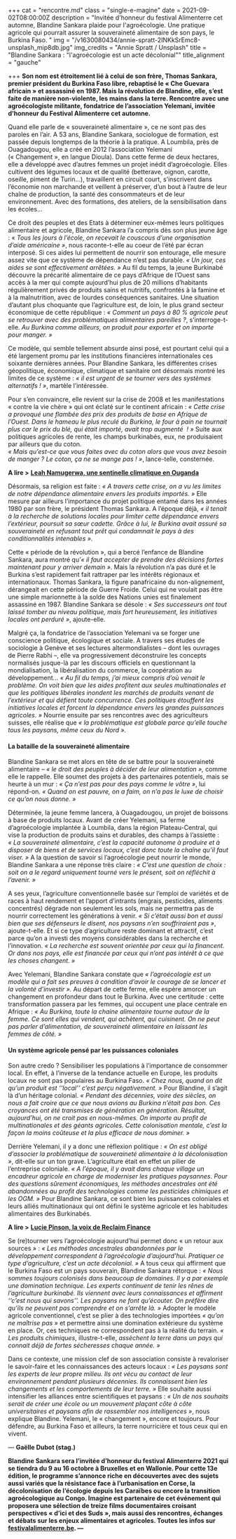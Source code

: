 +++
cat = "rencontre.md"
class = "single-e-magine"
date = 2021-09-02T08:00:00Z
description = "Invitée d'honneur du festival Alimenterre cet automne, Blandine Sankara plaide pour l'agroécologie. Une pratique agricole qui pourrait assurer la souveraineté alimentaire de son pays, le Burkina Faso. "
img = "/v1630080434/annie-spratt-2INKkSrEmc8-unsplash_mip8db.jpg"
img_credits = "Annie Spratt / Unsplash"
title = "Blandine Sankara : \"l'agroécologie est un acte décolonial\""
title_alignment = "gauche"

+++
**Son nom est étroitement lié à celui de son frère, Thomas Sankara, premier président du Burkina Faso libre, rebaptisé le « Che Guevara africain » et assassiné en 1987. Mais la révolution de Blandine, elle, s’est faite de manière non-violente, les mains dans la terre. Rencontre avec une agroécologiste militante, fondatrice de l’association Yelemani, invitée d’honneur du Festival Alimenterre cet automne.**

Quand elle parle de « souveraineté alimentaire », ce ne sont pas des paroles en l’air. A 53 ans, Blandine Sankara, sociologue de formation, est passée depuis longtemps de la théorie à la pratique. A Loumbila, près de Ouagadougou, elle a créé en 2012 l’association Yelemani  
(« Changement », en langue Dioula). Dans cette ferme de deux hectares, elle a développé avec d’autres femmes un projet inédit d’agroécologie. Elles cultivent des légumes locaux et de qualité (betterave, oignon, carotte, oseille, piment de Turin…), travaillent en circuit court, s’inscrivent dans l’économie non marchande et veillent à préserver, d’un bout à l’autre de leur chaîne de production, la santé des consommateurs et de leur environnement. Avec des formations, des ateliers, de la sensibilisation dans les écoles…

Ce droit des peuples et des Etats à déterminer eux-mêmes leurs politiques alimentaire et agricole, Blandine Sankara l’a compris dès son plus jeune âge : « _Tous les jours à l’école, on recevait le couscous d’une organisation d’aide américaine »_, nous raconte-t-elle au coeur de l’été par écran interposé. Si ces aides lui permettent de nourrir son entourage, elle mesure assez vite que ce système de dépendance n’est pas durable. _« Un jour, ces aides se sont effectivement arrêtées. »_ Au fil du temps, la jeune Burkinabé découvre la précarité alimentaire de ce pays d’Afrique de l’Ouest sans accès à la mer qui compte aujourd’hui plus de 20 millions d’habitants régulièrement privés de produits sains et nutritifs, confrontés à la famine et à la malnutrition, avec de lourdes conséquences sanitaires. Une situation d’autant plus choquante que l’agriculture est, de loin, le plus grand secteur économique de cette république : _« Comment un pays à 80 % agricole peut se retrouver avec des problématiques alimentaires pareilles ?_, s’interroge-t-elle. _Au Burkina comme ailleurs, on produit pour exporter et on importe pour manger. »_

Ce modèle, qui semble tellement absurde ainsi posé, est pourtant celui qui a été largement promu par les institutions financières internationales ces soixante dernières années. Pour Blandine Sankara, les différentes crises géopolitique, économique, climatique et sanitaire ont désormais montré les limites de ce système : _« il est urgent de se tourner vers des systèmes alternatifs ! »_, martèle l’intéressée.

Pour s’en convaincre, elle revient sur la crise de 2008 et les manifestations «&nbsp;contre la vie chère » qui ont éclaté sur le continent africain : _« Cette crise a provoqué une flambée des prix des produits de base en Afrique de l’Ouest. Dans le hameau le plus reculé du Burkina, le four à pain ne tournait plus car le prix du blé, qui était importé, avait trop augmenté&nbsp; ! »_ Suite aux politiques agricoles de rente, les champs burkinabés, eux, ne produisaient par ailleurs que du coton.   
_« Mais qu’est-ce que vous faites avec du coton alors que vous avez besoin de manger ? Le coton, ça ne se mange pas ! »_, lance-telle, consternée.

**A lire >** [**Leah Namugerwa, une sentinelle climatique en Ouganda**](https://www.imagine-magazine.com/libre-acces/rencontre/leah/)

Désormais, sa religion est faite : _« A travers cette crise, on a vu les limites de notre dépendance alimentaire envers les produits importés. »_ Elle mesure par ailleurs l’importance du projet politique entamé dans les années 1980 par son frère, le président Thomas Sankara. A l’époque déjà, _« il tenait à la recherche de solutions locales pour limiter cette dépendance envers l’extérieur, poursuit sa sœur cadette. Grâce à lui, le Burkina avait assuré sa souveraineté en refusant tout prêt qui condamnait le pays à des conditionnalités intenables »._

Cette « période de la révolution », qui a bercé l’enfance de Blandine Sankara, aura montré qu’_« il faut accepter de prendre des décisions fortes maintenant pour y arriver demain »_. Mais la révolution n’a pas duré et le Burkina s’est rapidement fait rattraper par les intérêts régionaux et internationaux. Thomas Sankara, la figure panafricaine du non-alignement, dérangeait en cette période de Guerre Froide. Celui qui ne voulait pas être une simple marionnette à la solde des Nations unies est finalement assassiné en 1987. Blandine Sankara se désole : _« Ses successeurs ont tout laissé tomber au niveau politique, mais fort heureusement, les initiatives locales ont perduré »_, ajoute-elle.

Malgré ça, la fondatrice de l’association Yelemani va se forger une conscience politique, écologique et sociale. A travers ses études de sociologie à Genève et ses lectures altermondialistes – dont les ouvrages de Pierre Rabhi –, elle va progressivement déconstruire les concepts normalisés jusque-là par les discours officiels en questionnant la mondialisation, la libéralisation du commerce, la coopération au développement… _« Au fil du temps, j’ai mieux compris d’où venait le problème. On voit bien que les aides profitent aux seules multinationales et que les politiques libérales inondent les marchés de produits venant de l’extérieur et qui défient toute concurrence. Ces politiques étouffent les initiatives locales et forcent la dépendance envers les grandes puissances agricoles. »_ Nourrie ensuite par ses rencontres avec des agriculteurs suisses, elle réalise que _« la problématique est globale parce qu’elle touche tous les paysans, même ceux du Nord »._

#### La bataille de la souveraineté alimentaire

Blandine Sankara se met alors en tête de se battre pour la souveraineté alimentaire – _« le droit des peuples à décider de leur alimentation »,_ comme elle le rappelle. Elle soumet des projets à des partenaires potentiels, mais se heurte à un mur : _« Ça n’est pas pour des pays comme le vôtre »_, lui répond-on. _« Quand on est pauvre, on a faim, on n’a pas le luxe de choisir ce qu’on nous donne. »_

Déterminée, la jeune femme lancera, à Ouagadougou, un projet de boissons à base de produits locaux. Avant de créer Yelemani, sa ferme d’agroécologie implantée à Loumbila, dans la région Plateau-Central, qui vise la production de produits sains et durables, des champs à l’assiette : _«&nbsp;La souveraineté alimentaire, c’est la capacité autonome à produire et à disposer de biens et de services locaux, c’est donc toute la chaîne qu’il faut viser. »_ A la question de savoir si l’agroécologie peut nourrir le monde, Blandine Sankara a une réponse très claire : _« C’est une question de choix : soit on a le regard uniquement tourné vers le présent, soit on réfléchit à l’avenir. »_

A ses yeux, l’agriculture conventionnelle basée sur l’emploi de variétés et de races à haut rendement et l’apport d’intrants (engrais, pesticides, aliments concentrés) dégrade non seulement les sols, mais ne permettra pas de nourrir correctement les générations à venir. _« Si c’était aussi bon et aussi bien que ses défenseurs le disent, nos paysans n’en souffriraient pas »_, ajoute-t-elle. Et si ce type d’agriculture reste dominant et attractif, c’est parce qu’on a investi des moyens considérables dans la recherche et l’innovation. _« La recherche est souvent orientée par ceux qui la financent. Or dans nos pays, elle est financée par ceux qui n’ont pas intérêt à ce que les choses changent. »_

Avec Yelemani, Blandine Sankara constate que _« l’agroécologie est un modèle qui a fait ses preuves à condition d’avoir le courage de se lancer et la volonté d’investir »._ Au départ de cette ferme, elle espère amorcer un changement en profondeur dans tout le Burkina. Avec une certitude : cette transformation passera par les femmes, qui occupent une place centrale en Afrique : _« Au Burkina, toute la chaine alimentaire tourne autour de la femme. Ce sont elles qui vendent, qui achètent, qui cuisinent. On ne peut pas parler d’alimentation, de souveraineté alimentaire en laissant les femmes de côté. »_

#### Un système agricole pensé par les puissances coloniales

Son autre credo ? Sensibiliser les populations à l’importance de consommer local. En effet, à l’inverse de la tendance actuelle en Europe, les produits locaux ne sont pas populaires au Burkina Faso. _« Chez nous, quand on dit qu’un produit est ‘‘local’’ c’est perçu négativement. »_ Pour Blandine, il s’agit là d’un héritage colonial. _« Pendant des décennies, voire des siècles, on nous a fait croire que ce que nous avions au Burkina n’était pas bon. Ces croyances ont été transmises de génération en génération. Résultat, aujourd’hui, on ne croit pas en nous-mêmes. On importe au profit de multinationales et des géants agricoles. Cette colonisation mentale, c’est la façon la moins coûteuse et la plus efficace de nous dominer. »_

Derrière Yelemani, il y a donc une réflexion politique : _« On est obligé d’associer la problématique de souveraineté alimentaire à la décolonisation »_, dit-elle sur un ton grave. L’agriculture était en effet un pilier de l’entreprise coloniale. _« A l’époque, il y avait dans chaque village un encadreur agricole en charge de moderniser les pratiques paysannes. Pour des questions sûrement économiques, les méthodes ancestrales ont été abandonnées au profit des technologies comme les pesticides chimiques et les OGM. »_ Pour Blandine Sankara, ce sont bien les puissances coloniales et leurs alliés multinationaux qui ont défini le système agricole et les habitudes alimentaires des Burkinabés.

**A lire >** [**Lucie Pinson, la voix de Reclaim Finance**](https://www.imagine-magazine.com/libre-acces/rencontre/lucie-pinson-reclaim-finance-une-nouvelle-centrale-au-charbon-c-est-50-ans-d-emissions-en-trop/)

Se (re)tourner vers l’agroécologie aujourd’hui permet donc « un retour aux sources » : _« Les méthodes ancestrales abandonnées par le développement correspondent à l’agroécologie d’aujourd’hui. Pratiquer ce type d’agriculture, c’est un acte décolonial. »_ A tous ceux qui affirment que le Burkina Faso est un pays souverain, Blandine Sankara rétorque : _« Nous sommes toujours colonisés dans beaucoup de domaines. Il y a par exemple une domination technique. Les experts continuent de tenir les rênes de l’agriculture burkinabé. Ils viennent avec leurs connaissances et affirment ‘‘c’est nous qui savons’’. Les paysans ne font qu’écouter. On préfère dire qu’ils ne peuvent pas comprendre et on s’arrête là. »_ Adopter le modèle agricole conventionnel, c’est se plier à des technologies importées _« qu’on ne maîtrise pas »_ et permettre ainsi une domination extérieure du système en place. Or, ces techniques ne correspondent pas à la réalité du terrain. _« Les produits chimiques_, illustre-t-elle, _assèchent la terre dans un pays qui connait déjà de fortes sécheresses chaque année. »_

Dans ce contexte, une mission clef de son association consiste à revaloriser le savoir-faire et les connaissances des acteurs locaux : _« Les paysans sont les experts de leur propre milieu. Ils ont vécu au contact de leur environnement pendant plusieurs décennies. Ils connaissent bien les changements et les comportements de leur terre. »_ Elle souhaite aussi intensifier les alliances entre scientifiques et paysans : _« Un de nos souhaits serait de créer une école ou un mouvement plaçant côte à côte universitaires et paysans afin de rassembler nos intelligences »_, nous explique Blandine. Yelemani, le « changement », encore et toujours. Pour défendre, au Burkina Faso et ailleurs, la terre nourricière et tous ceux qui en vivent.

— **Gaëlle Dubot (stag.)**

**Blandine Sankara sera l’invitée d’honneur du festival Alimenterre 2021 qui se tiendra du 9 au 16 octobre à Bruxelles et en Wallonie. Pour cette 13e édition, le programme s’annonce riche en découvertes avec des sujets aussi variés que la résistance face à l’urbanisation en Corse, la décolonisation de l’écologie depuis les Caraïbes ou encore la transition agroécologique au Congo. Imagine est partenaire de cet événement qui proposera une sélection de treize films documentaires croisant perspectives « d’ici et des Suds », mais aussi des rencontres, échanges et débats sur les enjeux alimentaires et agricoles. Toutes les infos sur** [**festivalalimenterre.be**](https://festivalalimenterre.be/)**. —**